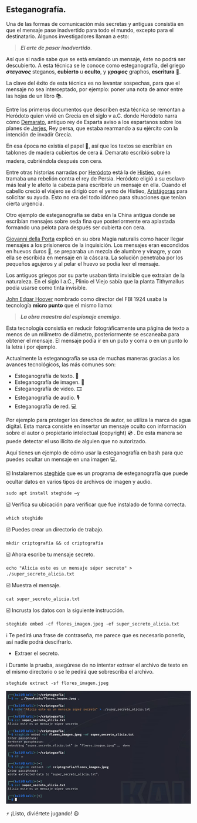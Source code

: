 ## Esteganografía.

Una de las formas de comunicación más secretas y antiguas consistía en que el mensaje pase inadvertido para todo el mundo, excepto para el destinatario. Algunos investigadores llaman a esto:

> ***El arte de pasar inadvertido***. 

Así que si nadie sabe que se está enviando un mensaje, éste no podrá ser descubierto. A esta técnica se le conoce como esteganografía, del griego __*στεγανος*__ steganos, **cubierto** u **oculto**, y __*γραφος*__ graphos, **escritura** :scroll:.

La clave del éxito de esta técnica es no levantar sospechas, para que el mensaje no sea interceptado, por ejemplo: poner una nota de amor entre las hojas de un libro :books:.

Entre los primeros documentos que describen esta técnica se remontan a Heródoto quien vivió en Grecia en el siglo v a.C. donde Heródoto narra cómo [Demarato](https://es.wikipedia.org/wiki/Demarato), antiguo rey de Esparta aviso a los espartanos sobre los planes de [Jerjes](https://es.wikipedia.org/wiki/Jerjes_I), Rey persa, que estaba rearmando a su ejército con la intención de invadir Grecia.

En esa época no existía el papel :newspaper:, así que los textos se escribían en tablones de madera cubiertos de cera :candle:. Demarato escribió sobre la madera, cubriéndola después con cera. 

Entre otras historias narradas por [Heródoto](https://es.wikipedia.org/wiki/Her%C3%B3doto) está la de [Histieo](https://es.wikipedia.org/wiki/Histieo), quien tramaba una rebelión contra el rey de Persia. Heródoto eligió a su esclavo más leal y le afeito la cabeza para escribirle un mensaje en ella. Cuando el cabello creció el viajero se dirigió con el yerno de Histieo, [Aristágoras](https://es.wikipedia.org/wiki/Arist%C3%A1goras) para solicitar su ayuda. Esto no era del todo idóneo para situaciones que tenían cierta urgencia.

Otro ejemplo de esteganografía se daba en la China antigua donde se escribían mensajes sobre seda fina que posteriormente era aplastada formando una pelota para después ser cubierta con cera. 

[Giovanni della Porta](https://es.wikipedia.org/wiki/Giovanni_Battista_della_Porta) explicó en su obra Magia naturalis como hacer llegar mensajes a los prisioneros de la inquisición. Los mensajes eran escondidos en huevos duros :egg:, se preparaba un mezcla de alumbre y vinagre, y con ella se escribida en mensaje en la cáscara. La solución penetraba por los pequeños agujeros y al pelar el huevo se podía leer el mensaje. 

Los antiguos griegos por su parte usaban tinta invisible que extraían de la naturaleza. En el siglo I a.C., Plinio el Viejo sabía que la planta Tithymallus podía usarse como tinta invisible. 

[John Edgar Hoover](https://es.wikipedia.org/wiki/John_Edgar_Hoover) nombrado como director del FBI 1924 usaba la tecnología **micro punto** que el mismo llamo: 


> ***La obra maestra del espionaje enemigo***.

Esta tecnología consistía en reducir fotográficamente una página de texto a menos de un milímetro de diámetro, posteriormente se escaneaba para obtener el mensaje. El mensaje podía ir en un puto y coma o en un punto lo la letra i por ejemplo. 

Actualmente la esteganografía se usa de muchas maneras gracias a los avances tecnológicos, las más comunes son:

- Esteganografía de texto. :page_facing_up:
- Esteganografía de imagen. :camera_flash:
- Esteganografía de video. :film_strip:
- Esteganografía de audio. :studio_microphone:
- Esteganografía de red. :computer:

Por ejemplo para proteger los derechos de autor, se utiliza la marca de agua digital. Esta marca consiste en insertar un mensaje oculto con información sobre el autor o propietario intelectual (copyright) :cd: . De esta manera se puede detectar el uso ilícito de alguien que no autorizado. 

Aquí tienes un ejemplo de cómo usar la esteganografía en bash para que puedes ocultar un mensaje en una imagen :computer:. 

:ballot_box_with_check: Instalaremos [steghide](https://steghide.sourceforge.net/) que es un programa de esteganografía que puede ocultar datos en varios tipos de archivos de imagen y audio.

~~~
sudo apt install steghide –y
~~~
:ballot_box_with_check: Verifica su ubicación para verificar que fue instalado de forma correcta.
~~~
which steghide
~~~
:ballot_box_with_check: Puedes crear un directorio de trabajo.
~~~
mkdir criptografía && cd criptografía
~~~
:ballot_box_with_check: Ahora escribe tu mensaje secreto.
~~~
echo "Alicia este es un mensaje súper secreto" > ./super_secreto_alicia.txt
~~~
:ballot_box_with_check: Muestra el mensaje.
~~~
cat super_secreto_alicia.txt
~~~
:ballot_box_with_check: Incrusta los datos con la siguiente instrucción.
~~~
steghide embed -cf flores_imagen.jpeg -ef super_secreto_alicia.txt
~~~

:information_source: Te pedirá una frase de contraseña, me parece que es necesario ponerlo, así nadie podrá descifrarlo. 

- Extraer el secreto.

:information_source: Durante la prueba, asegúrese de no intentar extraer el archivo de texto en el mismo directorio o se le pedirá que sobrescriba el archivo.

~~~
steghide extract -sf flores_imagen.jpeg
~~~

![Esteganografía](/estenografia.jpeg)

:zap: ¡Listo, diviértete jugando! :smiley:
